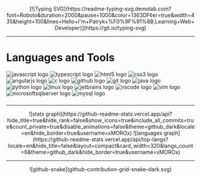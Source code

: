 <div align="center">
  [![Typing SVG](https://readme-typing-svg.demolab.com?   font=Roboto&duration=2000&pause=1000&color=1363DF&center=true&width=435&height=100&lines=Hello+I'm+Patryk+%F0%9F%91%8B;Learning+Web+Developer)](https://git.io/typing-svg) 
</div>

* * *

###

# Languages and Tools

![javascript logo](https://cdn.jsdelivr.net/gh/devicons/devicon/icons/javascript/javascript-plain.svg) ![typescript logo](https://cdn.jsdelivr.net/gh/devicons/devicon/icons/typescript/typescript-plain.svg) ![html5 logo](https://cdn.jsdelivr.net/gh/devicons/devicon/icons/html5/html5-original.svg) ![css3 logo](https://cdn.jsdelivr.net/gh/devicons/devicon/icons/css3/css3-plain.svg) ![angularjs logo](https://cdn.jsdelivr.net/gh/devicons/devicon/icons/angularjs/angularjs-plain.svg) ![c logo](https://cdn.jsdelivr.net/gh/devicons/devicon/icons/c/c-plain.svg) ![github logo](https://cdn.jsdelivr.net/gh/devicons/devicon/icons/github/github-original.svg) ![git logo](https://cdn.jsdelivr.net/gh/devicons/devicon/icons/git/git-original.svg) ![java logo](https://cdn.jsdelivr.net/gh/devicons/devicon/icons/java/java-original.svg) ![python logo](https://cdn.jsdelivr.net/gh/devicons/devicon/icons/python/python-original.svg) ![linux logo](https://cdn.jsdelivr.net/gh/devicons/devicon/icons/linux/linux-original.svg) ![jetbrains logo](https://cdn.jsdelivr.net/gh/devicons/devicon/icons/jetbrains/jetbrains-original.svg) ![vscode logo](https://cdn.jsdelivr.net/gh/devicons/devicon/icons/vscode/vscode-original.svg) ![vim logo](https://cdn.jsdelivr.net/gh/devicons/devicon/icons/vim/vim-original.svg) ![microsoftsqlserver logo](https://cdn.jsdelivr.net/gh/devicons/devicon/icons/microsoftsqlserver/microsoftsqlserver-plain.svg) ![mysql logo](https://cdn.jsdelivr.net/gh/devicons/devicon/icons/mysql/mysql-plain.svg)

###

* * *

<div align="center">
  ![stats graph](https://github-readme-stats.vercel.app/api?  hide_title=true&hide_rank=false&show_icons=true&include_all_commits=true&count_private=true&disable_animations=false&theme=github_dark&locale=en&hide_border=true&username=xMOROx) ![languages graph](https://github-readme-stats.vercel.app/api/top-langs?locale=en&hide_title=false&layout=compact&card_width=320&langs_count=6&theme=github_dark&hide_border=true&username=xMOROx)
</div>

* * *

<div align="center"><picture><source media="(prefers-color-scheme: dark)" srcset="github-contribution-grid-snake-dark.svg"> <source media="(prefers-color-scheme: light)" srcset="github-contribution-grid-snake.svg"> ![github-snake](github-contribution-grid-snake-dark.svg)</picture> </div>

###
